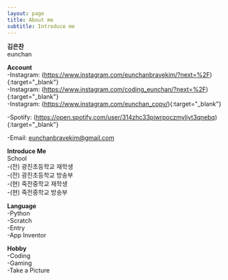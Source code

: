 ```yaml
---
layout: page
title: About me
subtitle: Introduce me
---
```


**김은찬**  
eunchan  
  
**Account**  
-Instagram: (https://www.instagram.com/eunchanbravekim/?next=%2F){:target="_blank"}  
-Instagram: (https://www.instagram.com/coding_eunchan/?next=%2F){:target="_blank"}  
-Instagram: (https://www.instagram.com/eunchan_copy/){:target="_blank"}  
  
-Spotify: (https://open.spotify.com/user/314zhc33piwrpoczmyliyt3qnebq){:target="_blank"}  
  
-Email: eunchanbravekim@gmail.com  

**Introduce Me**  
School  
-(전) 광진초등학교 재학생  
-(전) 광진초등학교 방송부  
-(현) 죽전중학교 재학생  
-(현) 죽전중학교 방송부  
  
**Language**  
-Python  
-Scratch  
-Entry  
-App Inventor  
  
**Hobby**  
-Coding  
-Gaming  
-Take a Picture

